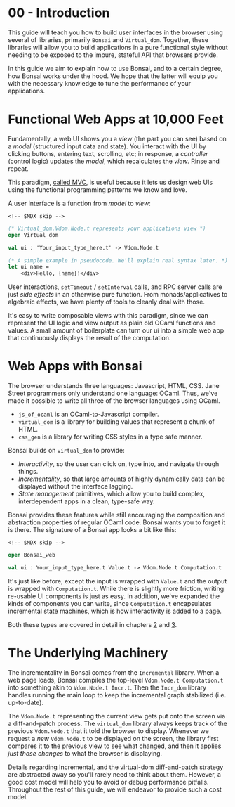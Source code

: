 # 00 - Introduction

This guide will teach you how to build user interfaces in the browser
using several of libraries, primarily `Bonsai` and `Virtual_dom`.
Together, these libraries will allow you to build applications in a pure
functional style without needing to be exposed to the impure, stateful
API that browsers provide.

In this guide we aim to explain how to use Bonsai, and to a certain
degree, how Bonsai works under the hood. We hope that the latter will
equip you with the necessary knowledge to tune the performance of your
applications.

# Functional Web Apps at 10,000 Feet

Fundamentally, a web UI shows you a *view* (the part you can see) based
on a *model* (structured input data and state). You interact with
the UI by clicking buttons, entering text, scrolling, etc; in response,
a *controller* (control logic) updates the *model*, which recalculates
the *view*. Rinse and repeat.

This paradigm, [called MVC](https://www.freecodecamp.org/news/model-view-controller-mvc-explained-through-ordering-drinks-at-the-bar-efcba6255053/),
is useful because it lets us design web UIs using the functional 
programming patterns we know and love.

A user interface is a function from *model* to *view*:

```{=html}
<!-- $MDX skip -->
```
``` ocaml
(* Virtual_dom.Vdom.Node.t represents your applications view *)
open Virtual_dom

val ui : 'Your_input_type_here.t' -> Vdom.Node.t

(* A simple example in pseudocode. We'll explain real syntax later. *)
let ui name = 
    <div>Hello, {name}!</div>
```

User interactions, `setTimeout` / `setInterval` calls, and RPC server calls
are just *side effects* in an otherwise pure function. From monads/applicatives
to algebraic effects, we have plenty of tools to cleanly deal with those.

It's easy to write composable views with this paradigm, since we can represent
the UI logic and view output as plain old OCaml functions and values.
A small amount of boilerplate can turn our ui into a simple web app that
continuously displays the result of the computation.

# Web Apps with Bonsai

The browser understands three languages: Javascript, HTML, CSS. Jane
Street programmers only understand one language: OCaml. Thus, we've made
it possible to write all three of the browser languages using OCaml.

-   `js_of_ocaml` is an OCaml-to-Javascript compiler.
-   `virtual_dom` is a library for building values that represent a
    chunk of HTML.
-   `css_gen` is a library for writing CSS styles in a type safe manner.

Bonsai builds on `virtual_dom` to provide:

-   *Interactivity*, so the user can click on, type into, and navigate
    through things.
-   *Incrementality*, so that large amounts of highly dynamically data
    can be displayed without the interface lagging.
-   *State management* primitives, which allow you to build complex,
    interdependent apps in a clean, type-safe way.

Bonsai provides these features while still encouraging the composition
and abstraction properties of regular OCaml code. Bonsai wants you to
forget it is there. The signature of a Bonsai app looks a bit like this:

```{=html}
<!-- $MDX skip -->
```
``` ocaml
open Bonsai_web

val ui : Your_input_type_here.t Value.t -> Vdom.Node.t Computation.t
```

It's just like before, except the input is wrapped with `Value.t` and
the output is wrapped with `Computation.t`. While there is slightly more
friction, writing re-usable UI components is just as easy. In addition,
we've expanded the kinds of components you can write, since
`Computation.t` encapsulates incremental state machines, which is how
interactivity is added to a page.

Both these types are covered in detail in chapters [2](./02-dynamism.md)
and [3](./03-state.md).

# The Underlying Machinery

<!--
Maybe we should consider including links to more info about incremental
and diff-and-patch vdom. 
-->
The incrementality in Bonsai comes from the `Incremental` library. When
a web page loads, Bonsai compiles the top-level
`Vdom.Node.t Computation.t` into something akin to `Vdom.Node.t Incr.t`.
Then the `Incr_dom` library handles running the main loop to keep the
incremental graph stabilized (i.e. up-to-date).

The `Vdom.Node.t` representing the current view gets put onto the screen
via a diff-and-patch process. The `virtual_dom` library always keeps
track of the previous `Vdom.Node.t` that it told the browser to display.
Whenever we request a *new* `Vdom.Node.t` to be displayed on the screen,
the library first compares it to the previous view to see what changed,
and then it applies *just those changes* to what the browser is
displaying.

Details regarding Incremental, and the virtual-dom diff-and-patch
strategy are abstracted away so you'll rarely need to think about them.
However, a good cost model will help you to avoid or debug performance
pitfalls. Throughout the rest of this guide, we will endeavor to provide
such a cost model.

